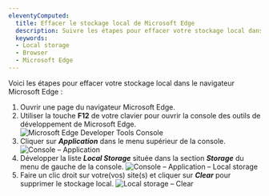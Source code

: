 ```yaml
---
eleventyComputed:
  title: Effacer le stockage local de Microsoft Edge
  description: Suivre les étapes pour effacer votre stockage local dans le navigateur Microsoft Edge.
  keywords:
  - Local storage
  - Browser
  - Microsoft Edge
---
```

Voici les étapes pour effacer votre stockage local dans le navigateur Microsoft Edge :

1. Ouvrir une page du navigateur Microsoft Edge.
1. Utiliser la touche **F12** de votre clavier pour ouvrir la console des outils de développement de Microsoft Edge.
![Microsoft Edge Developer Tools Console](https://cdnweb.devolutions.net/docs/docs_en_kb_KB4869.png)
1. Cliquer sur ***Application*** dans le menu supérieur de la console.
![Console – Application](https://cdnweb.devolutions.net/docs/docs_en_kb_KB4870.png)
1. Développer la liste ***Local Storage*** située dans la section ***Storage*** du menu de gauche de la console.
![Console – Application – Local storage](https://cdnweb.devolutions.net/docs/docs_en_kb_KB4871.png)
1. Faire un clic droit sur votre(vos) site(s) et cliquer sur ***Clear*** pour supprimer le stockage local.
![Local storage – Clear](https://cdnweb.devolutions.net/docs/docs_en_kb_KB4872.png)
